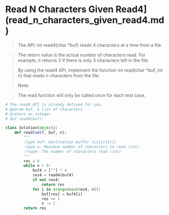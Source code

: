 # Read N Characters Given Read4](read_n_characters_given_read4.md)

> The API: int read4(char *buf) reads 4 characters at a time from a file.

> The return value is the actual number of characters read. For example, it returns 3 if there is only 3 characters left in the file.

> By using the read4 API, implement the function int read(char *buf, int n) that reads n characters from the file.

> Note:

> The read function will only be called once for each test case.

```Python
# The read4 API is already defined for you.
# @param buf, a list of characters
# @return an integer
# def read4(buf):

class Solution(object):
    def read(self, buf, n):
        """
        :type buf: Destination buffer (List[str])
        :type n: Maximum number of characters to read (int)
        :rtype: The number of characters read (int)
        """
        res = 0
        while n > 0:
            buf4 = [""] * 4
            res4 = read4(buf4)
            if not res4:
                return res
            for i in xrange(min(res4, n)):
                buf[res] = buf4[i]
                res += 1
                n -= 1
        return res
```
